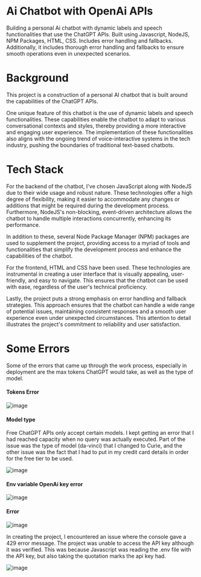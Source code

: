 # Ai Chatbot with OpenAi APIs
Building a personal Ai chatbot with dynamic labels and speech functionalities that use the ChatGPT APIs. Built using Javascript, NodeJS, NPM Packages, HTML, CSS. Includes error handling and fallbacks. Additionally, it includes thorough error handling and fallbacks to ensure smooth operations even in unexpected scenarios.

# Background
This project is a construction of a personal AI chatbot that is built around the capabilities of the ChatGPT APIs. 

One unique feature of this chatbot is the use of dynamic labels and speech functionalities. These capabilities enable the chatbot to adapt to various conversational contexts and styles, thereby providing a more interactive and engaging user experience. The implementation of these functionalities also aligns with the ongoing trend of voice-interactive systems in the tech industry, pushing the boundaries of traditional text-based chatbots.

# Tech Stack
For the backend of the chatbot, I've chosen JavaScript along with NodeJS due to their wide usage and robust nature. These technologies offer a high degree of flexibility, making it easier to accommodate any changes or additions that might be required during the development process. Furthermore, NodeJS's non-blocking, event-driven architecture allows the chatbot to handle multiple interactions concurrently, enhancing its performance.

In addition to these, several Node Package Manager (NPM) packages are used to supplement the project, providing access to a myriad of tools and functionalities that simplify the development process and enhance the capabilities of the chatbot.

For the frontend, HTML and CSS have been used. These technologies are instrumental in creating a user interface that is visually appealing, user-friendly, and easy to navigate. This ensures that the chatbot can be used with ease, regardless of the user's technical proficiency.

Lastly, the project puts a strong emphasis on error handling and fallback strategies. This approach ensures that the chatbot can handle a wide range of potential issues, maintaining consistent responses and a smooth user experience even under unexpected circumstances. This attention to detail illustrates the project's commitment to reliability and user satisfaction.

# Some Errors
Some of the errors that came up through the work process, especially in deployment are the max tokens ChatGPT would take, as well as the type of model. 
#### Tokens Error

![image](https://github.com/MayCooper/Ai-chatbot/assets/82129870/f4c02785-6030-4fc2-a315-de8a4f421e5a)
#### Model type 
Free ChatGPT APIs only accept certain models. I kept getting an error that I had reached capacity when no query was actually executed. Part of the issue was the type of model (da-vinci) that I changed to Curie, and the other issue was the fact that I had to put in my credit card details in order for the free tier to be used.

![image](https://github.com/MayCooper/Ai-chatbot/assets/82129870/ab2aea3b-4e0f-4fa6-8a4b-bddf3ea18249)

#### Env variable OpenAi key error

![image](https://github.com/MayCooper/Ai-chatbot/assets/82129870/7b006223-c79a-44c7-94e9-ebb163dbf4b0)

#### Error
![image](https://github.com/MayCooper/Ai-chatbot/assets/82129870/bca2511b-f70a-4790-976e-6b697a21eb96)

In creating the project, I encountered an issue where the console gave a 429 error message. The project was unable to access the API key although it was verified. This was because Javascript was reading the .env file with the API key, but also taking the quotation marks the api key had. 

![image](https://github.com/MayCooper/Ai-chatbot/assets/82129870/b27c1a99-8fc9-40f9-9826-a991c5f3e156)




